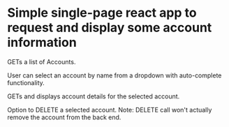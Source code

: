 # Simple single-page react app to request and display some account information

GETs a list of Accounts.

User can select an account by name from a dropdown with auto-complete functionality.

GETs and displays account details for the selected account.

Option to DELETE a selected account.
Note: DELETE call won't actually remove the account from the back end.
